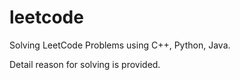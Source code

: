 # leetcode
Solving LeetCode Problems using C++, Python, Java.

Detail reason for solving is provided.
